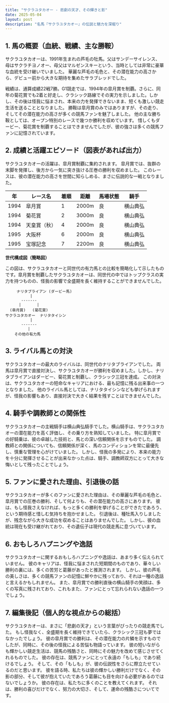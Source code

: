 ```yaml
---
title: "サクラユタカオー - 悲劇の天才、その輝きと影"
date: 2025-05-04
layout: post
description: "名馬『サクラユタカオー』の伝説と魅力を深堀り"
---
```


## 1. 馬の概要（血統、戦績、主な勝鞍）

サクラユタカオーは、1991年生まれの芦毛の牡馬。父はサンデーサイレンス、母はサクラチヨノオー、母父はマルゼンスキーという、当時としては非常に豪華な血統を受け継いでいました。  華麗な芦毛の毛色と、その潜在能力の高さから、デビュー前から大きな期待を集めたサラブレッドでした。

戦績は、通算成績22戦7勝。G1競走では、1994年の皐月賞を制覇。さらに、同年の菊花賞でも2着と好走し、クラシック路線でその実力を示しました。しかし、その後は怪我に悩まされ、本来の力を発揮できないまま、短くも激しい競走生活を送ることとなりました。  勝鞍は皐月賞のみではありますが、その走り、そしてその潜在能力の高さが多くの競馬ファンを魅了しました。  他の主な勝ち鞍としては、オープン特別のレースで幾つか勝利を収めています。  惜しくもダービー、菊花賞を制覇することはできませんでしたが、彼の強さは多くの競馬ファンに記憶されています。


## 2. 成績と活躍エピソード（図表があれば出力）

サクラユタカオーの活躍は、皐月賞制覇に集約されます。  皐月賞では、抜群の末脚を発揮し、後方から一気に突き抜ける圧巻の勝利を収めました。  このレースは、彼の潜在能力の高さを世間に知らしめる、まさに伝説的な一戦となりました。

| 年 | レース名        | 着順 | 距離 | 馬場状態 | 騎手       |
|---|-----------------|-----|------|---------|-------------|
| 1994 | 皐月賞          | 1   | 2000m| 良       | 横山典弘     |
| 1994 | 菊花賞          | 2   | 3000m| 良       | 横山典弘     |
| 1994 | 天皇賞（秋）    | 4   | 2000m| 良       | 横山典弘     |
| 1995 | 大阪杯          | 6   | 2000m| 良       | 横山典弘     |
| 1995 | 宝塚記念        | 7   | 2200m| 良       | 横山典弘     |


**世代構成図（簡略図）**

この図は、サクラユタカオーと同世代の有力馬との比較を簡略化して示したものです。皐月賞を制覇したサクラユタカオーは、同世代の中ではトップクラスの実力を持つものの、怪我の影響で全盛期を長く維持することができませんでした。


```
     ナリタブライアン (ダービー馬)
           |
       -------
      |       |
  (皐月賞)   (菊花賞)
サクラユタカオー  ナリタタイシン
           |
       -------
          |
    その他の有力馬
```


## 3. ライバル馬との対決

サクラユタカオーの最大のライバルは、同世代のナリタブライアンでした。  両馬は皐月賞で直接対決し、サクラユタカオーが勝利を収めました。しかし、ナリタブライアンはダービー、菊花賞と制覇し、クラシック三冠を達成。  この対決は、サクラユタカオーの短命なキャリアにおける、最も記憶に残る出来事の一つとなりました。  他のライバル馬としては、ナリタタイシンなども挙げられますが、怪我の影響もあり、直接対決で大きく結果を残すことはできませんでした。


## 4. 騎手や調教師との関係性

サクラユタカオーの主戦騎手は横山典弘騎手でした。横山騎手は、サクラユタカオーの潜在能力を高く評価し、その乗り方を熟知していました。  特に皐月賞での好騎乗は、彼の卓越した技術と、馬との深い信頼関係を示すものでした。  調教師との関係についても、信頼関係が深く、馬のコンディションを常に最優先し、慎重な管理を心がけていました。  しかし、怪我の多発により、本来の能力を十分に発揮させることが出来なかった点は、騎手、調教師双方にとって大きな悔いとして残ったことでしょう。


## 5. ファンに愛された理由、引退後の話

サクラユタカオーが多くのファンに愛された理由は、その華麗な芦毛の毛色と、皐月賞での圧巻の勝利、そして何よりも、その潜在能力の高さにあります。  彼は、もし怪我さえなければ、もっと多くの勝利を挙げることができたであろう、という期待感と惜しむ気持ちを抱かせました。  引退後は、種牡馬入りしましたが、残念ながら大きな成功を収めることはありませんでした。  しかし、彼の血統は現在も受け継がれており、その遺伝子は現代の競走馬に息づいています。


## 6. おもしろハプニングや逸話

サクラユタカオーに関するおもしろハプニングや逸話は、あまり多く伝えられていません。  彼のキャリアは、怪我に悩まされた短期間のものであり、華々しい勝利の裏には、多くの苦労と葛藤があったと推測されます。  しかし、彼の芦毛の美しさは、多くの競馬ファンの記憶に鮮やかに残っており、それは一種の逸話と言えるかもしれません。  また、皐月賞での勝利直後の横山騎手の笑顔は、多くの写真に残されており、これもまた、ファンにとって忘れられない逸話の一つでしょう。


## 7. 編集後記（個人的な視点からの総括）

サクラユタカオーは、まさに「悲劇の天才」という言葉がぴったりの競走馬でした。  もし怪我なく、全盛期を長く維持できていたら、クラシック三冠も夢ではなかったでしょう。  彼の皐月賞での勝利は、その潜在能力の片鱗を示すものでしたが、同時に、その後の怪我による苦悩も物語っています。  彼の短いながらも輝かしい競走生活は、競馬の残酷さと、同時にその魅力を改めて感じさせてくれるものでした。  彼の存在は、競馬ファンにとって永遠の「もしも」であり続けるでしょう。  そして、その「もしも」が、彼の伝説性をさらに際立たせているのだと思います。  彼を語る時、私たちは彼の輝かしい勝利だけでなく、その影の部分、そして彼が抱えていたであろう葛藤にも目を向ける必要があるのではないでしょうか。  彼の存在は、私たちに多くのことを教えてくれます。  それは、勝利の喜びだけでなく、努力の大切さ、そして、運命の残酷さについてです。

